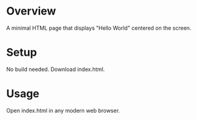 # Overview
A minimal HTML page that displays "Hello World" centered on the screen.

# Setup
No build needed. Download index.html.

# Usage
Open index.html in any modern web browser.